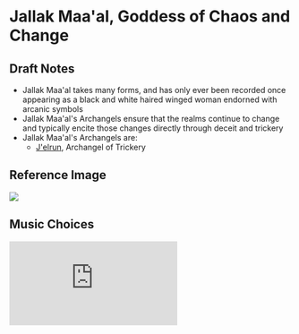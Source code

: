 # Jallak Maa'al, Goddess of Chaos and Change

## Draft Notes

- Jallak Maa'al takes many forms, and has only ever been recorded once appearing as a black and white haired winged woman endorned with arcanic symbols
- Jallak Maa'al's Archangels ensure that the realms continue to change and typically encite those changes directly through deceit and trickery
- Jallak Maa'al's Archangels are:
  - [J'elrun](jelrun.md), Archangel of Trickery

## Reference Image

![](/.assets/img/jalaakmaaal.png)

## Music Choices

<iframe src="https://www.youtube.com/embed/JYFU_RiefKk" frameborder="0"></iframe>
